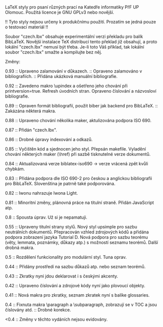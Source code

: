 LaTeX styly pro psaní různých prací na Katedře informatiky PřF UP 
Olomouc. Použitá licence je GNU GPLv3 nebo novější.

!! Tyto styly nejsou určeny k produkčnímu použití. Prozatím se jedná pouze o testovací materiál !!

Soubor "czech.lbx" obsahuje experimentální verzi překladu pro balík BibLaTeX. Novější instalace TeX distribucí tento překlad již obsahují, a proto lokální "czech.lbx" nemusí být třeba. Je-li toto Váš příklad, tak lokální soubor "czech.lbx" smažte a kompilujte bez něj.


Změny:

0.93
 :: Upraveno zalamování v důkazech.
 :: Opraveno zalamováno v bibliografiích.
 :: Přidána ukázková manuální bibliografie.

0.92
 :: Zavedeno makro \upindex a ošetřeno jeho chování při printversion=true. Refresh úvodních stran. Opraveno číslování a názvosloví bibliografie.

0.89
 :: Opraven formát bibliografií, použit biber jak backend pro BibLaTeX.
 :: Zakázána některá makra.
 
0.88
 :: Upraveno chování několika maker, aktulizována podpora ISO 690.

0.87
 :: Přidán "czech.lbx".

0.86
 :: Drobné úpravy indexování a odkazů.

0.85
 :: Vyčištěn kód a sjednocen jeho styl. Přepsán makefile. Vyladění chování některých maker (\href) při sazbě tisknutelné verze dokumentů.

0.84
 :: Aktualizovaná verze biblatex-iso690 -> verze vrácená zpět kvůli chybkám.

0.83
 :: Přidána podpora dle ISO 690-2 pro českou a anglickou bibliografii pro BibLaTeX. Slovenština je patrně také podporována.

0.82
 :: Iwonu nahrazuje Iwona Light.

0.81
 :: Minoritní změny, plánovná práce na titulní straně. Přidán JavaScript atp.

0.8
 :: Spousta úprav. Už si je nepamatuji.

0.55
 :: Upraveny titulní strany stylů. Nový styl upsimple pro sazbu neutrálních dokumentů. Přepracován vzhled zdrojových kódů a přidána podpora zobrazení jazyka Tutorial D. Nová podpora pro sazbu teorému (věty, lemmata, poznámky, důkazy atp.) s možností seznamu teorémů. Další drobná makra.

0.5
 :: Rozdělení funkcionality pro modulární styl. Tuna oprav.

0.44
 :: Přidány prostředí na sazbu důkazů atp. nebo seznam teorémů.

0.43
 :: Zkratky nyni jdou deklarovat i s českými akcenty.

0.42
 :: Upraveno číslování a zdrojové kódy nyní jako plovoucí objekty.

0.41
 :: Nová makra pro zkratky, seznam zkratek nyní s balíke glossaries.

0.4
 :: Fixnuta makra \paragraph a \subparagraph, zobrazují se v TOC a jsou číslovány atd.
 :: Drobné korekce.

<0.4
 :: Změny v těchto vydáních nejsou evidovány.
